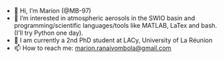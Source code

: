 - 👋 Hi, I’m Marion (@MB-97)
- 👀 I’m interested in atmospheric aerosols in the SWIO basin and programming/scientific languages/tools like MATLAB, LaTex and bash. (I'll try Python one day).
- 🌱 I am currently a 2nd PhD student at LACy, University of La Réunion
- 📫 How to reach me: marion.ranaivombola@gmail.com

<!---
MB-97/MB-97 is a ✨ special ✨ repository because its `README.md` (this file) appears on your GitHub profile.
You can click the Preview link to take a look at your changes.
- 💞️ I’m looking to collaborate on ...
--->
